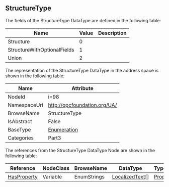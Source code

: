 <!-- datatype -->
## StructureType
  
<!-- end of description -->
The fields of the StructureType DataType are defined in the following table:  

|Name|Value| Description|
|---|---|---|
|Structure|0||
|StructureWithOptionalFields|1||
|Union|2||

The representation of the StructureType DataType in the address space is shown in the following table:  

|Name|Attribute|
|---|---|
|NodeId|i=98|
|NamespaceUri|http://opcfoundation.org/UA/|
|BrowseName|StructureType|
|IsAbstract|False|
|BaseType|[Enumeration](../../../Part3/DataTypes/Enumeration/readme.md)|
|Categories|Part3|

The references from the StructureType DataType Node are shown in the following table:  

|Reference|NodeClass|BrowseName|DataType|TypeDefinition|ModellingRule|
|---|---|---|---|---|---|
|[HasProperty](../../../Part3/ReferenceTypes/HasProperty/readme.md)|Variable|EnumStrings|[LocalizedText](../../../Part3/DataTypes/LocalizedText/readme.md)[]|[PropertyType](../../Part5/VariableTypes/PropertyType/readme.md)|[Mandatory](../../Objects/Mandatory/readme.md)|

